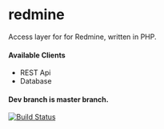 redmine
=======

Access layer for for Redmine, written in PHP.

#### Available Clients
* REST Api
* Database

#### Dev branch is master branch.

[![Build Status](https://travis-ci.org/sveneisenschmidt/redmine.png?branch=master)](https://travis-ci.org/sveneisenschmidt/redmine)